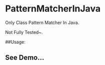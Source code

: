 # PatternMatcherInJava


Only Class Pattern Matcher In Java.

Not Fully Tested~.

##Usage:
## See Demo...
